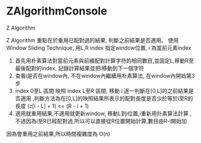 # ZAlgorithmConsole
Z Algorithm

Z Algorithm 重點在於重用已配對過的結果, 判斷之前結果是否適用。
使用Window Sliding Technique, 用L,R index 指定window位置, i 為當前元素index
1. 首先用朴素算法對當前元素與前綴配對計算字符的相同數目,並固定L,移動R至最後配對的index, 記錄計算結果並把i移動到下一個字符
2. 查看i是否在window內, 不在window內繼續用朴素算法, 在window內開始第3步
3. index 0至L 區間 映照 index L至R 區間, 移動 i 逐一判斷在[0,L]的之前結果是否適用
   ,判斷方法為在[0,L]的映照結果所表示的配對長度是否少於等於i至R的長度 (z[i - L] + 1) <= (R - i + 1)
4. 適用就重用結果,不適用就更新window, 移動L到i位置,i重新用扑素算法計算
   ,不過因為i至R已經配對過,所以可以直接從R位置開始計算,數目由R-i開始加

因為會重用之前結果,所以時間複雜度為 O(n)
